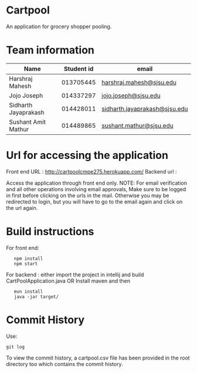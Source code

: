 # Cartpool
An application for grocery shopper pooling.

# Team information
| Name | Student id | email |
|------|------------|-------|
| Harshraj Mahesh | 013705445 | harshraj.mahesh@sjsu.edu |
| Jojo Joseph | 014337297 | jojo.joseph@sjsu.edu |
| Sidharth Jayaprakash | 014428011 | sidharth.jayaprakash@sjsu.edu |
| Sushant Amit Mathur | 014489865 | sushant.mathur@sjsu.edu |

# Url for accessing the application

Front end URL : http://cartpoolcmpe275.herokuapp.com/
Backend url : 

Access the application through front end only. 
NOTE: For email verification and all other operations involving email approvals, Make sure to be logged in first before clicking on the urls in the mail. Otherwise you may be redirected to login, but you will have to go to the email again and click on the url again.

# Build instructions
For front end: 
``` cd client
   npm install
   npm start
```
For backend : either import the project in intellij and build CartPoolApplication.java OR Install maven and then
``` cd server
   mvn install
   java -jar target/
```
# Commit History

Use:

```
git log
```
To view the commit history, a cartpool.csv file has been provided in the root directory too which contains the commit history.
